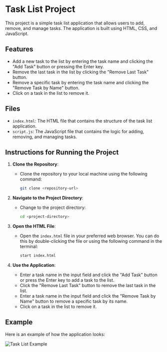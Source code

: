 # Task List Project

This project is a simple task list application that allows users to add, remove, and manage tasks. The application is built using HTML, CSS, and JavaScript.

## Features

- Add a new task to the list by entering the task name and clicking the "Add Task" button or pressing the Enter key.
- Remove the last task in the list by clicking the "Remove Last Task" button.
- Remove a specific task by entering the task name and clicking the "Remove Task by Name" button.
- Click on a task in the list to remove it.

## Files

- `index.html`: The HTML file that contains the structure of the task list application.
- `script.js`: The JavaScript file that contains the logic for adding, removing, and managing tasks.

## Instructions for Running the Project

1. **Clone the Repository**:
   - Clone the repository to your local machine using the following command:

     ```sh
     git clone <repository-url>
     ```

2. **Navigate to the Project Directory**:
   - Change to the project directory:

     ```sh
     cd <project-directory>
     ```

3. **Open the HTML File**:
   - Open the `index.html` file in your preferred web browser. You can do this by double-clicking the file or using the following command in the terminal:

     ```sh
     start index.html
     ```

4. **Use the Application**:
   - Enter a task name in the input field and click the "Add Task" button or press the Enter key to add a task to the list.
   - Click the "Remove Last Task" button to remove the last task in the list.
   - Enter a task name in the input field and click the "Remove Task by Name" button to remove a specific task by its name.
   - Click on a task in the list to remove it.

## Example

Here is an example of how the application looks:

![Task List Example](example.png)
